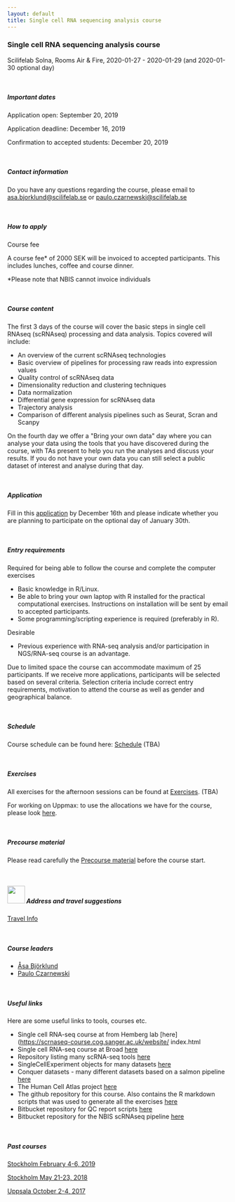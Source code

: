 ```yaml
---
layout: default
title: Single cell RNA sequencing analysis course
---
```


### Single cell RNA sequencing analysis course
Scilifelab Solna, Rooms Air & Fire,  2020-01-27 - 2020-01-29 (and 2020-01-30 optional day)

<br/>

##### Important dates

Application open: September 20, 2019

Application deadline: December 16, 2019

Confirmation to accepted students: December 20, 2019

<br/>

##### Contact information

Do you have any questions regarding the course, please email to asa.bjorklund@scilifelab.se or paulo.czarnewski@scilifelab.se

<br/>

##### How to apply

Course fee

A course fee* of 2000 SEK will be invoiced to accepted participants. This includes lunches, coffee and course dinner.

*Please note that NBIS cannot invoice individuals

<br/>

##### Course content

The first 3 days of the course will cover the basic steps in single cell RNAseq (scRNAseq) processing and data analysis. Topics covered will include:

* An overview of the current scRNAseq technologies
* Basic overview of pipelines for processing raw reads into expression values
* Quality control of scRNAseq data
* Dimensionality reduction and clustering techniques
* Data normalization
* Differential gene expression for scRNAseq data
* Trajectory analysis
* Comparison of different analysis pipelines such as Seurat, Scran and Scanpy

On the fourth day we offer a "Bring your own data" day where you can analyse your data using the tools that you have discovered during the course, with TAs present to help you run the analyses and discuss your results. If you do not have your own data you can still select a public dataset of interest and analyse during that day.

<br/>

##### Application

Fill in this [application](https://forms.gle/6VFVTFep6iYk7wLr9) by December 16th and please indicate whether you are planning to participate on the optional day of January 30th. 

<br/>

##### Entry requirements

Required for being able to follow the course and complete the computer exercises

* Basic knowledge in R/Linux.
* Be able to bring your own laptop with R installed for the practical computational exercises. Instructions on installation will be sent by email to accepted participants.
* Some programming/scripting experience is required (preferably in R).

Desirable

* Previous experience with RNA-seq analysis and/or participation in NGS/RNA-seq course is an advantage.

Due to limited space the course can accommodate maximum of 25 participants. If we receive more applications, participants will be selected based on several criteria. Selection criteria include correct entry requirements, motivation to attend the course as well as gender and geographical balance.

<br/>

##### Schedule

Course schedule can be found here: [Schedule]() (TBA)

<br/>

##### Exercises

All exercises for the afternoon sessions can be found at [Exercises](). (TBA)

For working on Uppmax: to use the allocations we have for the course, please look [here](login.md).

<br/>

##### Precourse material

Please read carefully the [Precourse material](precourse) before the course start. 

<br/>

##### <img border="0" src="https://www.svgrepo.com/show/4199/placeholder-on-a-map.svg" width="40" height="40"> Address and travel suggestions

[Travel Info](travel)

<br/>

##### Course leaders

* [Åsa Björklund](http://nbis.se/about/staff/asa-bjorklund/)
* [Paulo Czarnewski](https://nbis.se/about/staff/paulo-czarnewski/)

<br/>

##### Useful links

Here are some useful links to tools, courses etc. 

* Single cell RNA-seq course at from Hemberg lab [here](https://scrnaseq-course.cog.sanger.ac.uk/website/ index.html
* Single cell RNA-seq course at Broad [here](https://broadinstitute.github.io/2019_scWorkshop/)
* Repository listing many scRNA-seq tools [here](https://github.com/seandavi/awesome-single-cell)
* SingleCellExperiment objects for many datasets [here](https://hemberg-lab.github.io/scRNA.seq.datasets/)
* Conquer datasets - many different datasets based on a salmon pipeline [here](http://imlspenticton.uzh.ch:3838/conquer/)
* The Human Cell Atlas project [here](https://www.humancellatlas.org/) 
* The github repository for this course. Also contains the R markdown scripts that was used to generate all the exercises [here](https://github.com/NBISweden/workshop-scRNAseq)
* Bitbucket repository for QC report scripts [here](https://bitbucket.org/asbj/qc-summary_scrnaseq)
* Bitbucket repository for the NBIS scRNAseq pipeline [here](https://bitbucket.org/scilifelab-lts/lts-workflows-sm-scrnaseq)

<br/>

##### Past courses

[Stockholm February 4-6, 2019](https://github.com/NBISweden/workshop-scRNAseq/tree/feb2019)

[Stockholm May 21-23, 2018](https://nbisweden.github.io/workshop-archive/workshop-scRNAseq/2018-05-21/)

[Uppsala October 2-4, 2017](https://scilifelab.github.io/courses/scrnaseq/1710/)

